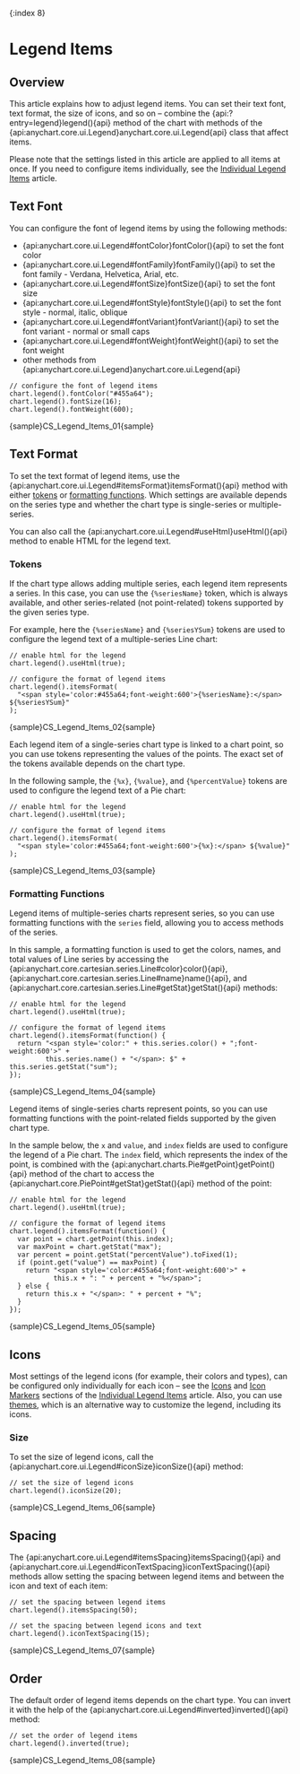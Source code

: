 {:index 8}
# Legend Items

## Overview

This article explains how to adjust legend items. You can set their text font, text format, the size of icons, and so on – combine the {api:?entry=legend}legend(){api} method of the chart with methods of the {api:anychart.core.ui.Legend}anychart.core.ui.Legend{api} class that affect items.

Please note that the settings listed in this article are applied to all items at once. If you need to configure items individually, see the [Individual Legend Items](Individual_Legend_Items) article.

## Text Font

You can configure the font of legend items by using the following methods:

* {api:anychart.core.ui.Legend#fontColor}fontColor(){api} to set the font color
* {api:anychart.core.ui.Legend#fontFamily}fontFamily(){api} to set the font family - Verdana, Helvetica, Arial, etc.
* {api:anychart.core.ui.Legend#fontSize}fontSize(){api} to set the font size
* {api:anychart.core.ui.Legend#fontStyle}fontStyle(){api} to set the font style - normal, italic, oblique
* {api:anychart.core.ui.Legend#fontVariant}fontVariant(){api} to set the font variant - normal or small caps
* {api:anychart.core.ui.Legend#fontWeight}fontWeight(){api} to set the font weight
* other methods from {api:anychart.core.ui.Legend}anychart.core.ui.Legend{api}


```
// configure the font of legend items
chart.legend().fontColor("#455a64");
chart.legend().fontSize(16);
chart.legend().fontWeight(600);
```

{sample}CS\_Legend\_Items\_01{sample}

## Text Format

To set the text format of legend items, use the {api:anychart.core.ui.Legend#itemsFormat}itemsFormat(){api} method with either [tokens](../Text_Formatters#string_tokens) or [formatting functions](../Text_Formatters#formatting_functions). Which settings are available depends on the series type and whether the chart type is single-series or multiple-series.

You can also call the {api:anychart.core.ui.Legend#useHtml}useHtml(){api} method to enable HTML for the legend text.

### Tokens

If the chart type allows adding multiple series, each legend item represents a series. In this case, you can use the `{%seriesName}` token, which is always available, and other series-related (not point-related) tokens supported by the given series type.

For example, here the `{%seriesName}` and `{%seriesYSum}` tokens are used to configure the legend text of a multiple-series Line chart:

```
// enable html for the legend
chart.legend().useHtml(true);

// configure the format of legend items
chart.legend().itemsFormat(
  "<span style='color:#455a64;font-weight:600'>{%seriesName}:</span> ${%seriesYSum}"
);
```

{sample}CS\_Legend\_Items\_02{sample}

Each legend item of a single-series chart type is linked to a chart point, so you can use tokens representing the values of the points. The exact set of the tokens available depends on the chart type.

In the following sample, the `{%x}`, `{%value}`, and `{%percentValue}` tokens are used to configure the legend text of a Pie chart:

```
// enable html for the legend
chart.legend().useHtml(true);

// configure the format of legend items
chart.legend().itemsFormat(
  "<span style='color:#455a64;font-weight:600'>{%x}:</span> ${%value}"
);
```

{sample}CS\_Legend\_Items\_03{sample}

### Formatting Functions

Legend items of multiple-series charts represent series, so you can use formatting functions with the `series` field, allowing you to access methods of the series.

In this sample, a formatting function is used to get the colors, names, and total values of Line series by accessing the {api:anychart.core.cartesian.series.Line#color}color(){api}, {api:anychart.core.cartesian.series.Line#name}name(){api}, and {api:anychart.core.cartesian.series.Line#getStat}getStat(){api} methods:

```
// enable html for the legend
chart.legend().useHtml(true);

// configure the format of legend items
chart.legend().itemsFormat(function() {
  return "<span style='color:" + this.series.color() + ";font-weight:600'>" +
         this.series.name() + "</span>: $" + this.series.getStat("sum");
});
```

{sample}CS\_Legend\_Items\_04{sample}

Legend items of single-series charts represent points, so you can use formatting functions with the point-related fields supported by the given chart type.

In the sample below, the `x` and `value`, and `index` fields are used to configure the legend of a Pie chart. The `index` field, which represents the index of the point, is combined with the {api:anychart.charts.Pie#getPoint}getPoint(){api} method of the chart to access the {api:anychart.core.PiePoint#getStat}getStat(){api} method of the point:

```
// enable html for the legend
chart.legend().useHtml(true);

// configure the format of legend items
chart.legend().itemsFormat(function() {
  var point = chart.getPoint(this.index);
  var maxPoint = chart.getStat("max");
  var percent = point.getStat("percentValue").toFixed(1);
  if (point.get("value") == maxPoint) {
    return "<span style='color:#455a64;font-weight:600'>" +
           this.x + ": " + percent + "%</span>";
  } else {
    return this.x + "</span>: " + percent + "%";
  }
});
```

{sample}CS\_Legend\_Items\_05{sample}

## Icons

Most settings of the legend icons (for example, their colors and types), can be configured only individually for each icon – see the [Icons](Individual_Legend_Items#icons) and [Icon Markers](Individual_Legend_Items#icon_markers) sections of the [Individual Legend Items](Individual_Legend_Items) article. Also, you can use [themes](Themes), which is an alternative way to customize the legend, including its icons.

### Size

To set the size of legend icons, call the {api:anychart.core.ui.Legend#iconSize}iconSize(){api} method:

```
// set the size of legend icons
chart.legend().iconSize(20);
```

{sample}CS\_Legend\_Items\_06{sample}

## Spacing

The {api:anychart.core.ui.Legend#itemsSpacing}itemsSpacing(){api} and {api:anychart.core.ui.Legend#iconTextSpacing}iconTextSpacing(){api} methods allow setting the spacing between legend items and between the icon and text of each item:

```
// set the spacing between legend items
chart.legend().itemsSpacing(50);

// set the spacing between legend icons and text
chart.legend().iconTextSpacing(15);
```

{sample}CS\_Legend\_Items\_07{sample}

## Order

The default order of legend items depends on the chart type. You can invert it with the help of the {api:anychart.core.ui.Legend#inverted}inverted(){api} method:

```
// set the order of legend items
chart.legend().inverted(true);
```

{sample}CS\_Legend\_Items\_08{sample}
